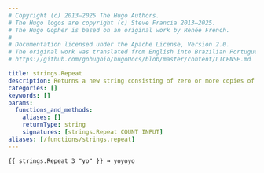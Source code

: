 ```yaml
---
# Copyright (c) 2013–2025 The Hugo Authors.
# The Hugo logos are copyright (c) Steve Francia 2013–2025.
# The Hugo Gopher is based on an original work by Renée French.
#
# Documentation licensed under the Apache License, Version 2.0.
# The original work was translated from English into Brazilian Portuguese.
# https://github.com/gohugoio/hugoDocs/blob/master/content/LICENSE.md

title: strings.Repeat
description: Returns a new string consisting of zero or more copies of another string.
categories: []
keywords: []
params:
  functions_and_methods:
    aliases: []
    returnType: string
    signatures: [strings.Repeat COUNT INPUT]
aliases: [/functions/strings.repeat]
---
```


```go-html-template
{{ strings.Repeat 3 "yo" }} → yoyoyo
```
